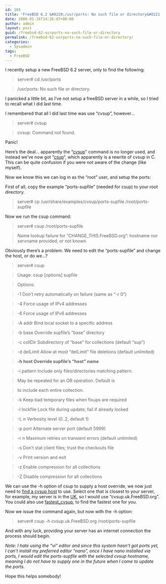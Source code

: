 ```yaml
---
id: 165
title: 'FreeBSD 6.2 &#8220;/usr/ports: No such file or directory&#8221;'
date: 2008-01-16T14:26:07+00:00
author: admin
layout: post
guid: /freebsd-62-usrports-no-such-file-or-directory
permalink: /freebsd-62-usrports-no-such-file-or-directory/
categories:
  - Sysadmin
tags:
  - FreeBSD
---
```

<p class="lead">
  I recently setup a new FreeBSD 6.2 server, only to find the following:
</p>

> server# cd /usr/ports
  
> /usr/ports: No such file or directory.

<!--more-->I panicked a little bit, as I&#8217;ve not setup a freeBSD server in a while, so I tried to recall what I did last time.

I remembered that all I did last time was use &#8220;cvsup&#8221;, however&#8230;

> server# cvsup
  
> cvsup: Command not found.

Panic!

Here&#8217;s the deal&#8230; apparently the &#8220;[cvsup](http://www.freebsd.org/doc/en_US.ISO8859-1/books/handbook/cvsup.html)&#8221; command is no longer used, and instead we&#8217;ve now got &#8220;[csup](http://www.freshports.org/net/csup/)&#8220;, which apparently is a rewrite of cvsup in C. This can be quite confusion if you were not aware of the change (like myself).

Now we know this we can log in as the &#8220;root&#8221; user, and setup the ports:

First of all, copy the example &#8220;ports-supfile&#8221; (needed for csup) to your root directory.

> server# cp /usr/share/examples/cvsup/ports-supfile /root/ports-supfile

Now we run the csup command:

> server# <span class="postbody">csup /root/ports-supfile</span>
  
> Name lookup failure for &#8220;CHANGE_THIS.FreeBSD.org&#8221;: hostname nor servname provided, or not known

Obviously there&#8217;s a problem. We need to edit the &#8220;ports-supfile&#8221; and change the host, or do we&#8230;?

> server# csup
  
> Usage: csup [options] supfile
  
> Options:
  
> -1 Don&#8217;t retry automatically on failure (same as &#8220;-r 0&#8221;)
  
> -4 Force usage of IPv4 addresses
  
> -6 Force usage of IPv6 addresses
  
> -A addr Bind local socket to a specific address
  
> -b base Override supfile&#8217;s &#8220;base&#8221; directory
  
> -c collDir Subdirectory of &#8220;base&#8221; for collections (default &#8220;sup&#8221;)
  
> -d delLimit Allow at most &#8220;delLimit&#8221; file deletions (default unlimited)
  
> **-h host Override supfile&#8217;s &#8220;host&#8221; name**
  
> -i pattern Include only files/directories matching pattern.
  
> May be repeated for an OR operation. Default is
  
> to include each entire collection.
  
> -k Keep bad temporary files when fixups are required
  
> -l lockfile Lock file during update; fail if already locked
  
> -L n Verbosity level (0..2, default 1)
  
> -p port Alternate server port (default 5999)
  
> -r n Maximum retries on transient errors (default unlimited)
  
> -s Don&#8217;t stat client files; trust the checkouts file
  
> -v Print version and exit
  
> -z Enable compression for all collections
  
> -Z Disable compression for all collections

We can use the -h option of csup to supply a host override, we now just need to [find a cvsup host](http://www.freebsd.org/doc/en_US.ISO8859-1/books/handbook/cvsup.html#CVSUP-MIRRORS) to use. Select one that is closest to your server, for example, my server is in the [UK](http://www.freebsd.org/doc/en_US.ISO8859-1/books/handbook/cvsup.html#HANDBOOK-MIRRORS-CHAPTER-SGML-MIRRORS-UK-CVSUP), so I would use &#8220;cvsup.uk.FreeBSD.org&#8221;. You could also use [fastest_cvsup](http://www.freshports.org/sysutils/fastest_cvsup/), to find the fastest one for you.

Now we issue the command again, but now with the -h option:

> server# <span class="postbody">csup -h </span>cvsup.uk.FreeBSD.org <span class="postbody">/root/ports-supfile</span>

And with any luck, providing your server has an internet connection the process should begin.

_Note: I hate using the &#8220;vi&#8221; editor and since this system hasn&#8217;t got ports yet, I can&#8217;t install my preferred editor &#8220;nano&#8221;, once I have nano installed via ports, I would edit the ports-supfile with the selected cvsup hostname, meaning I do not have to supply one in the future when I come to update the ports._

Hope this helps somebody!